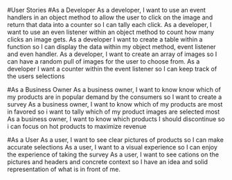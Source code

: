 #User Stories
#As a Developer
As a developer, I want to use an event handlers in an object method to allow the user to click on the image and return that data into a counter so I can tally each click.
As a developer, I want to use an even listener within an object method to count how many clicks an image gets.
As a developer I want to create a table within a function so I can display the data within my object method, event listener and even handler.
As a developer, I want to create an array of images so I can have a random pull of images for the user to choose from.
As a developer I want a counter within the event listener so I can keep track of the users selections

#As a Business Owner
As a business owner, I want to know know which of my products are in popular demand by the consumers so I want to create a survey
As a business owner, I want to know which of my products are most in favored so i want to tally which of my product images are selected most
As a business owner, I want to know which products I should discontinue so i can focus on hot products to maximize revenue

#As a User
As a user, I want to see clear pictures of products so I can make accurate selections
As a user, I want to a visual experience so I can enjoy the experience of taking the survey
As a user, I want to see cations on the pictures and headers and concrete context so I have an idea and solid representation of what is in front of me.
 
